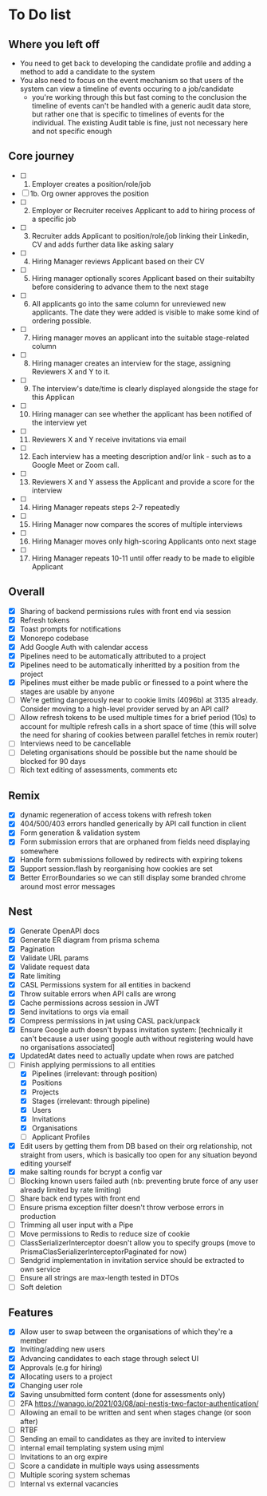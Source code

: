 # To Do list

## Where you left off

- You need to get back to developing the candidate profile and adding a method to add a candidate to the system
- You also need to focus on the event mechanism so that users of the system can view a timeline of events occuring to a job/candidate
  - you're working through this but fast coming to the conclusion the timeline of events can't be handled with a generic audit data store, but rather one that is specific to timelines of events for the individual. The existing Audit table is fine, just not necessary here and not specific enough

## Core journey

- [ ] 1. Employer creates a position/role/job
- [ ] 1b. Org owner approves the position
- [ ] 2. Employer or Recruiter receives Applicant to add to hiring process of a specific job
- [ ] 3. Recruiter adds Applicant to position/role/job linking their Linkedin, CV and adds further data like asking salary
- [ ] 4. Hiring Manager reviews Applicant based on their CV
- [ ] 5. Hiring manager optionally scores Applicant based on their suitabilty before considering to advance them to the next stage
- [ ] 6. All applicants go into the same column for unreviewed new applicants. The date they were added is visible to make some kind of ordering possible.
- [ ] 7. Hiring manager moves an applicant into the suitable stage-related column
- [ ] 8. Hiring manager creates an interview for the stage, assigning Reviewers X and Y to it.
- [ ] 9. The interview's date/time is clearly displayed alongside the stage for this Applican
- [ ] 10. Hiring manager can see whether the applicant has been notified of the interview yet
- [ ] 11. Reviewers X and Y receive invitations via email
- [ ] 12. Each interview has a meeting description and/or link - such as to a Google Meet or Zoom call.
- [ ] 13. Reviewers X and Y assess the Applicant and provide a score for the interview
- [ ] 14. Hiring Manager repeats steps 2-7 repeatedly
- [ ] 15. Hiring Manager now compares the scores of multiple interviews
- [ ] 16. Hiring Manager moves only high-scoring Applicants onto next stage
- [ ] 17. Hiring Manager repeats 10-11 until offer ready to be made to eligible Applicant

## Overall

- [x] Sharing of backend permissions rules with front end via session
- [x] Refresh tokens
- [x] Toast prompts for notifications
- [x] Monorepo codebase
- [x] Add Google Auth with calendar access
- [x] Pipelines need to be automatically attributed to a project
- [x] Pipelines need to be automatically inheritted by a position from the project
- [x] Pipelines must either be made public or finessed to a point where the stages are usable by anyone
- [ ] We're getting dangerously near to cookie limits (4096b) at 3135 already. Consider moving to a high-level provider served by an API call?
- [ ] Allow refresh tokens to be used multiple times for a brief period (10s) to account for multiple refresh calls in a short space of time (this will solve the need for sharing of cookies between parallel fetches in remix router)
- [ ] Interviews need to be cancellable
- [ ] Deleting organisations should be possible but the name should be blocked for 90 days
- [ ] Rich text editing of assessments, comments etc

## Remix

- [x] dynamic regeneration of access tokens with refresh token
- [x] 404/500/403 errors handled generically by API call function in client
- [x] Form generation & validation system
- [x] Form submission errors that are orphaned from fields need displaying somewhere
- [x] Handle form submissions followed by redirects with expiring tokens
- [x] Support session.flash by reorganising how cookies are set
- [x] Better ErrorBoundaries so we can still display some branded chrome around most error messages

## Nest

- [x] Generate OpenAPI docs
- [x] Generate ER diagram from prisma schema
- [x] Pagination
- [x] Validate URL params
- [x] Validate request data
- [x] Rate limiting
- [x] CASL Permissions system for all entities in backend
- [x] Throw suitable errors when API calls are wrong
- [x] Cache permissions across session in JWT
- [x] Send invitations to orgs via email
- [x] Compress permissions in jwt using CASL pack/unpack
- [x] Ensure Google auth doesn't bypass invitation system: [technically it can't because a user using google auth without registering would have no organisations associated]
- [x] UpdatedAt dates need to actually update when rows are patched
- [ ] Finish applying permissions to all entities
  - [x] Pipelines (irrelevant: through position)
  - [x] Positions
  - [x] Projects
  - [x] Stages (irrelevant: through pipeline)
  - [x] Users
  - [x] Invitations
  - [x] Organisations
  - [ ] Applicant Profiles
- [x] Edit users by getting them from DB based on their org relationship, not straight from users, which is basically too open for any situation beyond editing yourself
- [x] make salting rounds for bcrypt a config var
- [ ] Blocking known users failed auth (nb: preventing brute force of any user already limited by rate limiting)
- [ ] Share back end types with front end
- [ ] Ensure prisma exception filter doesn't throw verbose errors in production
- [ ] Trimming all user input with a Pipe
- [ ] Move permissions to Redis to reduce size of cookie
- [ ] ClassSerializerInterceptor doesn't allow you to specify groups (move to PrismaClasSerializerInterceptorPaginated for now)
- [ ] Sendgrid implementation in invitation service should be extracted to own service
- [ ] Ensure all strings are max-length tested in DTOs
- [ ] Soft deletion

## Features

- [x] Allow user to swap between the organisations of which they're a member
- [x] Inviting/adding new users
- [x] Advancing candidates to each stage through select UI
- [x] Approvals (e.g for hiring)
- [x] Allocating users to a project
- [x] Changing user role
- [x] Saving unsubmitted form content (done for assessments only)
- [ ] 2FA https://wanago.io/2021/03/08/api-nestjs-two-factor-authentication/
- [ ] Allowing an email to be written and sent when stages change (or soon after)
- [ ] RTBF
- [ ] Sending an email to candidates as they are invited to interview
- [ ] internal email templating system using mjml
- [ ] Invitations to an org expire
- [ ] Score a candidate in multiple ways using assessments
- [ ] Multiple scoring system schemas
- [ ] Internal vs external vacancies
